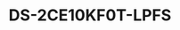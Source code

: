 ---
id: 7
title: "DS-2CE10KF0T-LPFS"
slug: "DS-2CE10KF0T-LPFS"
subTitle: "3K ColorVu Smart Hybrid Light Mini Bullet Camera"
category: "turbohd"
imgCard: "/src/assets/images/turbohd/DS-2CE10KF0T-LPFS/DS-2CE10KF0T-LPFS-1.webp"
imgAlt: "DS-2CE10KF0T-LPFS"
thumbnails: [
  "/src/assets/images/turbohd/DS-2CE10KF0T-LPFS/DS-2CE10KF0T-LPFS-1.webp",
  "/src/assets/images/turbohd/DS-2CE10KF0T-LPFS/DS-2CE10KF0T-LPFS-2.webp",
  "/src/assets/images/turbohd/DS-2CE10KF0T-LPFS/DS-2CE10KF0T-LPFS-3.webp"
]
features: [
  "High quality 3K resolution (2960 × 1665)",
  "24/7 color imaging with F1.0 aperture",
  "Available in 2.8 mm and 3.6 mm fixed focal lenses",
  "Up to 20 m IR and white light distance for bright night imaging",
  "Built-in mic with audio over coaxial cable",
  "One port supports 4 switchable signals (TVI/AHD/CVI/CVBS)",
  "Smart Hybrid Light for flexible lighting control",
  "Water and dust resistant (IP67)"
]
rating: 5
reviewCount: 100
specifications: {
  Camera: {
    Image_Sensor: "3K CMOS",
    Signal_System: "PAL/NTSC",
    Resolution: "2960 (H) × 1665 (V)",
    Frame_Rate: {
      TVI: "3K @20 fps, 4 MP @25 fps/30 fps, 1080p @25 fps/30 fps",
      AHD: "5 MP @20 fps, 4 MP @25 fps/30 fps",
      CVI: "4 MP @25 fps/30 fps",
      CVBS: "PAL/NTSC"
    },
    Min_Illumination: "0.001 Lux @(F1.0, AGC ON), 0 Lux with white light",
    Shutter_Time: "PAL: 1/25 s to 1/50,000 s; NTSC: 1/30 s to 1/50,000 s",
    Lens: "2.8 mm, 3.6 mm fixed focal lens",
    Field_of_View: {
      "2.8 mm": "Horizontal_FOV: 105°, Vertical_FOV: 60°, Diagonal_FOV: 143°",
      "3.6 mm": "Horizontal_FOV: 80° Vertical_FOV: 50°, Diagonal_FOV: 112°"
    },
    Lens_Mount: "M12",
    Day_Night: "ICR",
    WDR: "Digital WDR",
    Angle_Adjustment: "Pan: 0° to 360°, Tilt: 0° to 90°, Rotation: 0° to 360°"
  },
  Microphone: {
    Pickup_Distance: "In a radius of up to 5 m",
    Amount: "1"
  },
  Illuminator: {
    Supplement_Light_Type: "Smart, IR, White Light",
    Supplement_Light_Range: {
      IR: "Up to 20 m",
      White_Light: "Up to 20 m"
    }
  },
  Image: {
    Day_Night_Mode: "Auto/Color",
    White_Light: "Auto/Off",
    Image_Mode: "STD/HIGH-SAT/HIGHLIGHT",
    AGC: "Yes",
    White_Balance: "Auto/Outdoor/Global/Manual",
    AE_Mode: "HLS; DWDR; BLC; HLC; Global",
    Noise_Reduction: "2D DNR",
    Function: "Smart IR; Brightness; Sharpness; AGC; Anti-Banding"
  },
  Interface: {
    Video_Output: "Switchable TVI/AHD/CVI/CVBS",
    Audio_In: "Built-in mic"
  },
  General: {
    Power: "12 VDC ± 25%, max.3.9 W",
    Power_Recommendation: "You are recommended to use one power adapter to supply the power for one camera.",
    Operating_Conditions: "-40 °C to 60 °C (-40 °F to 140 °F), Humidity: 90% or less (non-condensing)",
    Protection_Level: "IP67",
    Material: "Plastic",
    Communication: "HIKVISION-C",
    Dimension: "161.1 mm × 70 mm × 70 mm (6.34\" × 2.76\" × 2.76\")",
    Weight: "Approx. 230 g (0.51 lb.)",
    Language: "English"
  }
}
---
